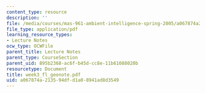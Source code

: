 ```yaml
---
content_type: resource
description: ''
file: /media/courses/mas-961-ambient-intelligence-spring-2005/a067874a213594dfd1a08941ad8d3549_week3_fl_geonote.pdf
file_type: application/pdf
learning_resource_types:
- Lecture Notes
ocw_type: OCWFile
parent_title: Lecture Notes
parent_type: CourseSection
parent_uid: 895b2368-ac6f-b45d-cc8e-11b61088020b
resourcetype: Document
title: week3_fl_geonote.pdf
uid: a067874a-2135-94df-d1a0-8941ad8d3549
---
```

